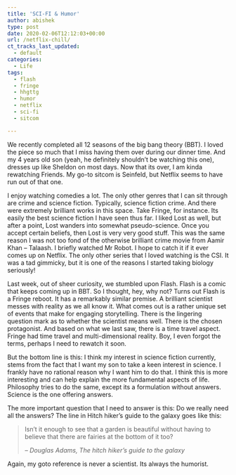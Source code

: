 ```yaml
---
title: 'SCI-FI & Humor'
author: abishek
type: post
date: 2020-02-06T12:12:03+00:00
url: /netflix-chill/
ct_tracks_last_updated:
  - default
categories:
  - Life
tags:
  - flash
  - fringe
  - hhgttg
  - humor
  - netflix
  - sci-fi
  - sitcom

---
```

We recently completed all 12 seasons of the big bang theory (BBT). I loved the piece so much that I miss having them over during our dinner time. And my 4 years old son (yeah, he definitely shouldn&#8217;t be watching this one), dresses up like Sheldon on most days. Now that its over, I am kinda rewatching Friends. My go-to sitcom is Seinfeld, but Netflix seems to have run out of that one.

I enjoy watching comedies a lot. The only other genres that I can sit through are crime and science fiction. Typically, science fiction crime. And there were extremely brilliant works in this space. Take Fringe, for instance. Its easily the best science fiction I have seen thus far. I liked Lost as well, but after a point, Lost wanders into somewhat pseudo-science. Once you accept certain beliefs, then Lost is very very good stuff. This was the same reason I was not too fond of the otherwise brilliant crime movie from Aamir Khan &#8211; Talaash. I briefly watched Mr Robot. I hope to catch it if it ever comes up on Netflix. The only other series that I loved watching is the CSI. It was a tad gimmicky, but it is one of the reasons I started taking biology seriously!

Last week, out of sheer curiosity, we stumbled upon Flash. Flash is a comic that keeps coming up in BBT. So I thought, hey, why not? Turns out Flash is a Fringe reboot. It has a remarkably similar premise. A brilliant scientist messes with reality as we all know it. What comes out is a rather unique set of events that make for engaging storytelling. There is the lingering question mark as to whether the scientist means well. There is the chosen protagonist. And based on what we last saw, there is a time travel aspect. Fringe had time travel and multi-dimensional reality. Boy, I even forgot the terms, perhaps I need to rewatch it soon.

But the bottom line is this: I think my interest in science fiction currently, stems from the fact that I want my son to take a keen interest in science. I frankly have no rational reason why I want him to do that. I think this is more interesting and can help explain the more fundamental aspects of life. Philosophy tries to do the same, except its a formulation without answers. Science is the one offering answers.&nbsp;

The more important question that I need to answer is this: Do we really need all the answers? The line in Hitch hiker&#8217;s guide to the galaxy goes like this:

<blockquote class="wp-block-quote">
  <p>
    Isn&#8217;t it enough to see that a garden is beautiful without having to believe that there are fairies at the bottom of it too?
  </p>
  
  <cite>&#8211; Douglas Adams, The hitch hiker&#8217;s guide to the galaxy</cite>
</blockquote>

Again, my goto reference is never a scientist. Its always the humorist.